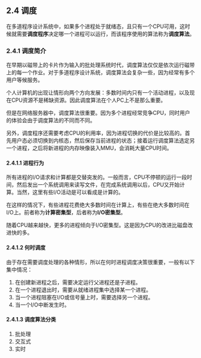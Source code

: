 ## 2.4 调度
在多道程序设计系统中，如果多个进程处于就绪态，且只有一个CPU可用，这时候就需要**调度程序**决定哪一个进程可以运行，而该程序使用的算法称为**调度算法**。

### 2.4.1 调度简介

在早期以磁带上的卡片作为输入的批处理系统时代，调度算法仅仅是依次运行磁带上的每一个作业。对于多道程序设计系统，调度算法会复杂一些，因为经常有多个用户等候服务。

个人计算机的出现让情形向两个方向发展：多数时间内只有一个活动进程，以及现在CPU资源不是稀缺资源。因此调度算法在个人PC上不是那么重要。

但是在网络服务器中，调度算法很重要。因为多个进程经常竞争CPU，同时用户的体验会由于调度算法的不同而不同。

另外，调度程序还需要考虑CPU的利用率，因为进程切换的代价是比较高的。首先用户态必须切换到内核态，然后保存当前进程的状态；接着运行调度算法选定另一个进程，之后将新进程的内存映像装入MMU，会消耗大量CPU时间。

#### 2.4.1.1 进程行为

所有进程的I/O请求和计算都是交替突发的。一般而言，CPU不停顿的运行一段时间，然后发出一个系统调用来读写文件，在完成系统调用以后，CPU又开始计算。当然，这里有些I/O活动是可以看成是计算的。

在这样的情况下，有些进程花费绝大多数时间在计算上，有些在绝大多数时间在I/O上。前者称为**计算密集型**，后者称为**I/O密集型**。

随着CPU越来越快，更多的进程倾向于I/O密集型。这是因为CPU的改进比磁盘改进快的多。

#### 2.4.1.2 何时调度

由于存在需要调度处理的各种情形，所以在何时进程调度决策很重要，一般有以下集中情况：
1. 在创建新进程之后，需要决定运行父进程还是子进程。
2. 在一个进程退出时，需要从就绪进程集中选择某一个进程。
3. 当一个进程阻塞在I/O或信号量上时，需要选择另一个进程。
4. 当一个I/O中断发生时。

#### 2.4.1.3 调度算法分类

1. 批处理
2. 交互式
3. 实时